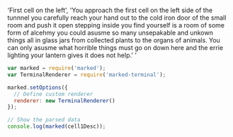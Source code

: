 'First cell on the left', 'You approach the first cell on the left side of the tunnnel you carefully reach your hand out to the cold iron door of the small room and push it open stepping inside you find yourself is a room of some form of alcehmy you could asusme so many unsepakable and unkown things all in glass jars from collected plants to the organs of animals. You can only asusme what horrible things must go on down here and the errie lighting your lantern gives it does not help.'
'
``` js
var marked = require('marked');
var TerminalRenderer = require('marked-terminal');

marked.setOptions({
  // Define custom renderer
  renderer: new TerminalRenderer()
});

// Show the parsed data
console.log(marked(cell1Desc));
```
